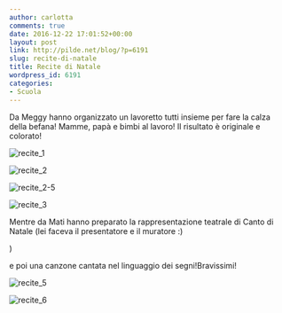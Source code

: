 ```yaml
---
author: carlotta
comments: true
date: 2016-12-22 17:01:52+00:00
layout: post
link: http://pilde.net/blog/?p=6191
slug: recite-di-natale
title: Recite di Natale
wordpress_id: 6191
categories:
- Scuola
---
```


Da Meggy hanno organizzato un lavoretto tutti insieme per fare la calza della befana! Mamme, papà e bimbi al lavoro! Il risultato è originale e colorato!

![recite_1](http://pilde.net/blog/wp-content/uploads/2017/01/recite_1.png)


 ![recite_2](http://pilde.net/blog/wp-content/uploads/2017/01/recite_2.png)


 ![recite_2-5](http://pilde.net/blog/wp-content/uploads/2017/01/recite_2-5.png)


 ![recite_3](http://pilde.net/blog/wp-content/uploads/2017/01/recite_3.png)


Mentre da Mati hanno preparato la rappresentazione teatrale di Canto di Natale (lei faceva il presentatore e il muratore :)


 )


 e poi una canzone cantata nel linguaggio dei segni!Bravissimi!

![recite_5](http://pilde.net/blog/wp-content/uploads/2017/01/recite_5.png)


 ![recite_6](http://pilde.net/blog/wp-content/uploads/2017/01/recite_6.png)



